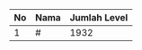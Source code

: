 | No | Nama            | Jumlah Level |
|----|-----------------|--------------|
| 1  | #    |    1932        |

